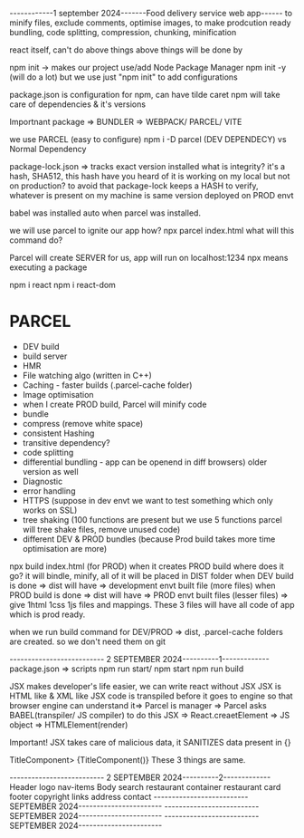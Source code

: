 ------------1 september 2024-------Food delivery service web app------
to minify files, exclude comments, optimise images, to make prodcution ready
bundling, code splitting, compression, chunking, minification

react itself, can't do above things
above things will be done by 

npm init -> makes our project use/add Node Package Manager
npm init -y (will do a lot)
but we use just "npm init" to add configurations

package.json is configuration for npm, can have tilde caret
npm will take care of dependencies & it's versions

Importnant package => BUNDLER => WEBPACK/ PARCEL/ VITE

we use PARCEL (easy to configure)
npm i -D parcel (DEV DEPENDECY) vs Normal Dependency

package-lock.json => tracks exact version installed
what is integrity?
it's a hash, SHA512, this hash
have you heard of it is working on my local but not on production?
to avoid that package-lock keeps a HASH to verify,
whatever is present on my machine is same version deployed on PROD envt

babel was installed auto when parcel was installed.

we will use parcel to ignite our app
how?
npx parcel index.html
what will this command do?

Parcel will create SERVER for us, app will run on localhost:1234
npx means executing a package

npm i react
npm i react-dom

# PARCEL
- DEV build
- build server
- HMR
- File watching algo (written in C++)
- Caching - faster builds (.parcel-cache folder)
- Image optimisation
- when I create PROD build, Parcel will minify code
- bundle
- compress (remove white space)
- consistent Hashing 
- transitive dependency?
- code splitting
- differential bundling - app can be openend in diff browsers) older version as well
- Diagnostic
- error handling
- HTTPS (suppose in dev envt we want to test something which only works on SSL)
- tree shaking (100 functions are present but we use 5 functions parcel will tree shake files, remove unused code)
- different DEV & PROD bundles (because Prod build takes more time optimisation are more)

npx build index.html (for PROD)
when it creates PROD build where does it go?
it will bindle, minify, all of it will be placed in DIST folder
when DEV build is done => dist will have => development envt built file (more files)
when PROD build is done => dist will have => PROD envt built files (lesser files) => give 1html 1css 1js files and mappings. These 3 files will have all code of app which is prod ready.

when we run build command for DEV/PROD => dist, .parcel-cache folders are created.
so we don't need them on git

-------------------------- 2 SEPTEMBER 2024----------1-------------
package.json => scripts
npm run start/ npm start
npm run build

JSX makes developer's life easier, we can write react without JSX
JSX is HTML like & XML like
JSX code is transpiled before it goes to engine so that browser engine can understand it=> 
Parcel is manager => Parcel asks BABEL(transpiler/ JS compiler) to do this
JSX => React.creaetElement => JS object => HTMLElement(render)

Important! JSX takes care of malicious data, it SANITIZES data present in {}

TitleComponent></TitleComponent>
            <TitleComponent/>
            {TitleComponent()}
These 3 things are same.

-------------------------- 2 SEPTEMBER 2024----------2-------------
Header
    logo
    nav-items
Body
    search
    restaurant container
        restaurant card
footer
    copyright
    links
    address
    contact
--------------------------  SEPTEMBER 2024-----------------------
--------------------------  SEPTEMBER 2024-----------------------
--------------------------  SEPTEMBER 2024-----------------------
